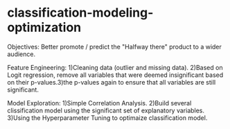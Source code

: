 # classification-modeling-optimization

Objectives:
Better promote / predict the "Halfway there" product to a wider audience.

Feature Engineering:
1)Cleaning data (outlier and missing data).
2)Based on Logit regression, remove all variables that were deemed insignificant based on their p-values.3)the p-values again to ensure that all variables are still significant.

Model Exploration:
1)Simple Correlation Analysis.
2)Build several clissification model using the significant set of explanatory variables.
3)Using the Hyperparameter Tuning to optimaize classification model.
